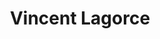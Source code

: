 ---
layout: page
permalink: /de/
lang: de_CH
lcl: de

title: Vincent Lagorce
description: Vincent Lagorce - Softwareentwickler

name: Vincent Lagorce
job-title: Softwareentwickler
---
